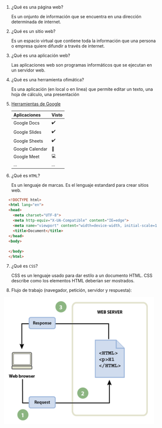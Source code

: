 1. ¿Qué es una página web?
    
    Es un onjunto de información que se encuentra en una dirección determinada de internet.

2. ¿Qué es un sitio web?

    Es un espacio virtual que contiene toda la información que una persona o empresa quiere difundir a través de internet.

3. ¿Qué es una aplicación web?

    Las aplicaciones web son programas informáticos que se ejecutan en un servidor web.

4. ¿Qué es una herramienta ofimática?

    Es una aplicación (en local o en linea) que permite editar un texto, una hoja de cálculo, una
    presentación

5. [Herramientas de Google](https://www.google.com/intl/es-419/chrome/browser-tools/)

    | Aplicaciones | Visto |
    | --- | --- |
    | Google Docs |:heavy_check_mark:|
    | Google Slides|:heavy_check_mark:|
    | Google Sheets|:heavy_check_mark:|
    | Google Calendar|:calendar: |
    | Google Meet|:computer: |
    | ... |... |

6. ¿Qué es ``HTML``?

    Es un lenguaje de marcas. Es el lenguaje estandard para crear sitios web.

````html
  <!DOCTYPE html>
  <html lang="en">
  <head>
    <meta charset="UTF-8">
    <meta http-equiv="X-UA-Compatible" content="IE=edge">
    <meta name="viewport" content="width=device-width, initial-scale=1.0">
    <title>Document</title>
  </head>
  <body>
    
  </body>
  </html>
````

7. ¿Qué es ```CSS```?

   CSS es un lenguaje usado para dar estilo a un documento HTML. CSS describe como los
   elementos HTML deberían ser mostrados.

8. Flujo de trabajo (navegador, petición, servidor y respuesta):

![Flujo](Cosapaponer.png)
